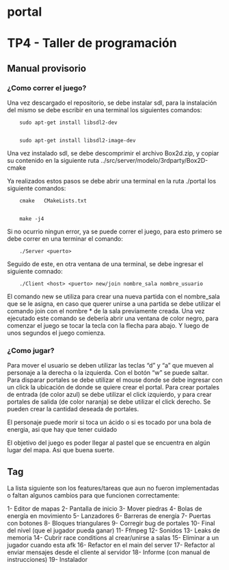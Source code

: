 # portal
# TP4 - Taller de programación

## Manual provisorio

### ¿Como correr el juego?
Una vez descargado el repositorio, se debe instalar sdl, para la instalación del mismo se debe escribir en una terminal los siguientes comandos:

		sudo apt-get install libsdl2-dev


		sudo apt-get install libsdl2-image-dev

Una vez instalado sdl, se debe descomprimir el archivo Box2d.zip, y copiar su contenido en la siguiente ruta ../src/server/modelo/3rdparty/Box2D-cmake

Ya realizados estos pasos se debe abrir una terminal en la ruta ./portal los siguiente comandos:

		cmake 	CMakeLists.txt


		make -j4

Si no ocurrio ningun error, ya se puede correr el juego, para esto primero se debe correr en una terminar el comando: 

		./Server <puerto>

Seguido de este, en otra ventana de una terminal, se debe ingresar el siguiente comnado:

		./Client <host> <puerto> new/join nombre_sala nombre_usuario

El comando new se utiliza para crear una nueva partida con el nombre_sala que se le asigna, en caso que querer unirse a una partida se debe utilizar el comando join con el nombre * de la sala previamente creada.
Una vez ejecutado este comando se debería abrir una ventana de color negro, para comenzar el juego se tocar la tecla con la flecha para abajo. Y luego de unos segundos el juego comienza.

### ¿Como jugar?
Para mover el usuario se deben utilizar las teclas “d” y “a” que mueven al personaje a la derecha o la izquierda. Con el botón “w” se puede saltar.
Para disparar portales se debe utilizar el mouse donde  se debe ingresar con un click la ubicación de donde se quiere crear el portal. Para crear portales de entrada (de color azul) se debe utilizar el click izquierdo, y para crear portales de salida (de color naranja) se debe utilizar el click derecho. Se pueden crear la cantidad deseada de portales.

El personaje puede morir si toca un ácido o si es tocado por una bola de energia, asi que hay que tener cuidado

El objetivo del juego es poder llegar al pastel que se encuentra en algún lugar del mapa. Asi que buena suerte.

## Tag

La lista siguiente son los features/tareas que aun no fueron implementadas o faltan algunos cambios para que funcionen correctamente:

1- Editor de mapas
2- Pantalla de inicio
3- Mover piedras
4- Bolas de energía en movimiento
5- Lanzadores
6- Barreras de energía
7- Puertas con botones
8- Bloques triangulares
9- Corregir bug de portales 
10- Final del nivel (que el jugador pueda ganar)
11- Ffmpeg
12- Sonidos
13- Leaks de memoria
14- Cubrir race conditions al crear/unirse a salas
15- Eliminar a un jugador cuando esta afk
16- Refactor en el main del server
17- Refactor al enviar mensajes desde el cliente al servidor
18- Informe (con manual de instrucciones)
19- Instalador


